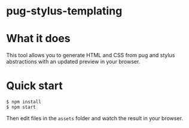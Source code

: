 # pug-stylus-templating

# What it does

This tool allows you to generate HTML and CSS from pug and stylus abstractions with an updated preview in your browser.

# Quick start

```
$ npm install
$ npm start
```

Then edit files in the `assets` folder and watch the result in your browser.
